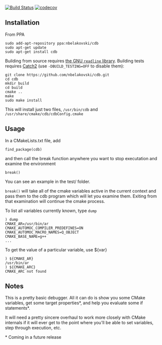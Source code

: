 [![Build Status](https://travis-ci.com/nbelakovski/cdb.svg?branch=master)](https://travis-ci.com/nbelakovski/cdb) [![codecov](https://codecov.io/gh/nbelakovski/cdb/branch/master/graph/badge.svg)](https://codecov.io/gh/nbelakovski/cdb)
## Installation

From PPA
```
sudo add-apt-repository ppa:nbelakovski/cdb
sudo apt-get update
sudo apt-get install cdb
```

Building from source requires [the GNU `readline`
library](https://tiswww.case.edu/php/chet/readline/rltop.html).  Building tests
requires [Catch2](https://github.com/catchorg/Catch2) (use `-DBUILD_TESTING=OFF`
to disable them):

```
git clone https://github.com/nbelakovski/cdb.git
cd cdb
mkdir build
cd build
cmake ..
make
sudo make install
```

This will install just two files, `/usr/bin/cdb` and `/usr/share/cmake/cdb/cdbConfig.cmake`

## Usage

In a CMakeLists.txt file, add

`find_package(cdb)`

and then call the break function anywhere you want to stop executation and examine the environment

`break()`

You can see an example in the test/ folder.

`break()` will take all of the cmake variables active in the current context and pass them to the cdb program which
will let you examine them. Exiting from that examination will continue the cmake process.

To list all variables currently known, type `dump`

```
) dump
CMAKE_AR=/usr/bin/ar
CMAKE_AUTOMOC_COMPILER_PREDEFINES=ON
CMAKE_AUTOMOC_MACRO_NAMES=Q_OBJECT
CMAKE_BASE_NAME=g++
...
```

To get the value of a particular variable, use ${var}

```
) ${CMAKE_AR}
/usr/bin/ar
) ${CMAKE_ARC}
CMAKE_ARC not found
```

## Notes

This is a pretty basic debugger. All it can do is show you some CMake variables, get some target properties*, and help you evaluate some if statements*.

It will need a pretty sincere overhaul to work more closely with CMake internals if it will ever get to the point where you'll be able to set variables, step through execution, etc.


\* Coming in a future release
